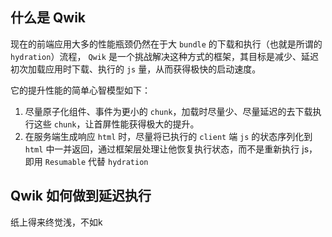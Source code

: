 ## 什么是 Qwik
现在的前端应用大多的性能瓶颈仍然在于大 `bundle` 的下载和执行（也就是所谓的 `hydration`）流程， `Qwik` 是一个挑战解决这种方式的框架，其目标是减少、延迟初次加载应用时下载、执行的 `js` 量，从而获得极快的启动速度。

它的提升性能的简单心智模型如下：
1. 尽量原子化组件、事件为更小的 `chunk`，加载时尽量少、尽量延迟的去下载执行这些 `chunk`，让首屏性能获得极大的提升。
2. 在服务端生成响应 `html` 时，尽量将已执行的 `client` 端 `js` 的状态序列化到 `html` 中一并返回，通过框架层处理让他恢复执行状态，而不是重新执行 js，即用 `Resumable` 代替 `hydration`

## Qwik 如何做到延迟执行
纸上得来终觉浅，不如k